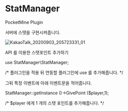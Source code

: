 # StatManager


PocketMine Plugin

서버에 스탯을 구현시켜줍니다.

![KakaoTalk_20200903_205723331_01](https://user-images.githubusercontent.com/26338400/92186465-d20da680-ee91-11ea-9a60-dfb2f70af330.png)


API 를 이용한 스탯포인트 추가하기

use StatManager\StatManager;

/* 플러그인을 적용 뒤 연동할 플러그인에 use 를 추가해줍니다. */

그뒤 특정 이벤트에 아래 이벤트문을 적어줍니다.

StatManager::getInstance ()->GivePoint ($player,1);

/* $player 에게 1 개의 스탯 포인트를 추가해줍니다. */
